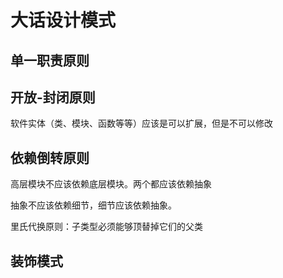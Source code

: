 # 大话设计模式

## 

## 单一职责原则

## 开放-封闭原则

软件实体（类、模块、函数等等）应该是可以扩展，但是不可以修改

## 依赖倒转原则

高层模块不应该依赖底层模块。两个都应该依赖抽象

抽象不应该依赖细节，细节应该依赖抽象。

里氏代换原则：子类型必须能够顶替掉它们的父类

## 装饰模式



##
